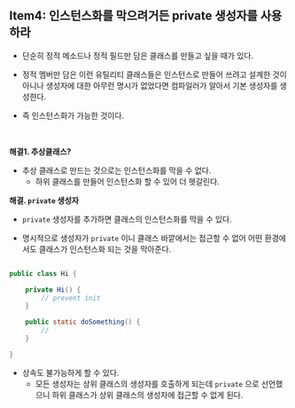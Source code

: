 


## Item4: 인스턴스화를 막으려거든 private 생성자를 사용하라


- 단순히 정적 메소드나 정적 필드만 담은 클래스를 만들고 싶을 때가 있다.

- 정적 멤버만 담은 이런 유틸리티 클래스들은 인스턴스로 만들어 쓰려고 설계한 것이 아니나 생성자에 대한 아무런 명시가 없었다면 컴파일러가 알아서 기본 생성자를 생성한다.

- 즉 인스턴스화가 가능한 것이다.

<br>

**해결1. 추상클래스?**

- 추상 클래스로 만드는 것으로는 인스턴스화를 막을 수 없다.
	- 하위 클래스를 만들어 인스턴스화 할 수 있어 더 헷갈린다.

**해결. `private` 생성자**

- `private` 생성자를 추가하면 클래스의 인스턴스화를 막을 수 있다.

- 명시적으로 생성자가 `private` 이니 클래스 바깥에서는 접근할 수 없어 어떤 환경에서도 클래스가 인스턴스화 되는 것을 막아준다.

```java

public class Hi {

    private Hi() {
        // prevent init 
    }

    public static doSomething() {
        //
    }

}

```

- 상속도 불가능하게 할 수 있다.
	- 모든 생성자는 상위 클래스의 생성자를 호출하게 되는데 `private` 으로 선언했으니 하위 클래스가 상위 클래스의 생성자에 접근할 수 없게 된다.